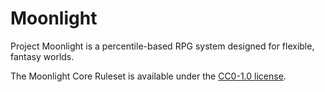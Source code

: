 # Moonlight

Project Moonlight is a percentile-based RPG system designed for flexible, fantasy worlds.

The Moonlight Core Ruleset is available under the [CC0-1.0 license](license.txt).
